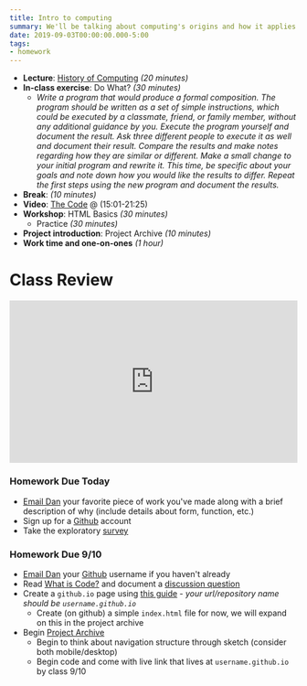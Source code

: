 ```yaml
---
title: Intro to computing
summary: We'll be talking about computing's origins and how it applies to our daily lives in current context
date: 2019-09-03T00:00:00.000-5:00
tags:
- homework
---
```


- **Lecture**: [History of Computing](https://docs.google.com/presentation/d/1SWOi6z5dtm4iCkLxGrVybd9PUEuNjXfNQWRoF-g17kM/edit?usp=sharing) *(20 minutes)*
- **In-class exercise**: Do What? *(30 minutes)*
  - *Write a program that would produce a formal composition. The program should be written as a set of simple instructions, which could be executed by a classmate, friend, or family member, without any additional guidance by you. Execute the program yourself and document the result. Ask three different people to execute it as well and document their result. Compare the results and make notes regarding how they are similar or different. Make a small change to your initial program and rewrite it. This time, be specific about your goals and note down how you would like the results to differ. Repeat the first steps using the new program and document the results.*
- **Break**: *(10 minutes)*
- **Video**: [The Code](https://www.netflix.com/watch/80063659?trackId=200257859) @ (15:01-21:25)
- **Workshop**: HTML Basics *(30 minutes)*
  - Practice *(30 minutes)*
- **Project introduction**: Project Archive *(10 minutes)*
- **Work time and one-on-ones** *(1 hour)*


# Class Review

<style>.embed-container { position: relative; padding-bottom: 56.25%; height: 0; overflow: hidden; max-width: 100%; } .embed-container iframe, .embed-container object, .embed-container embed { position: absolute; top: 0; left: 0; width: 100%; height: 100%; }</style><div class='embed-container'><iframe src='https://www.youtube.com/embed//IKVL-0YBAEQ' frameborder='0' allowfullscreen></iframe></div>


### Homework Due Today

- [Email Dan](mailto:leatherd@newschool.edu) your favorite piece of work you've made along with a brief description of why (include details about form, function, etc.)
- Sign up for a [Github](https://github.com) account
- Take the exploratory [survey](https://prmlg.ht/30xdXcR)

### <a name="homework"></a>Homework Due 9/10

- [Email Dan](mailto:leatherd@newschool.edu) your [Github](https://github.com) username if you haven't already
- Read [What is Code?](https://prmlg.ht/2oeHTsP) and document a [discussion question](https://prmlg.ht/2kgt9vc)
- Create a `github.io` page using [this guide](https://guides.github.com/features/pages/) - *your url/repository name should be `username.github.io`*
  - Create (on github) a simple `index.html` file for now, we will expand on this in the project archive
- Begin [Project Archive](/projects/)
  - Begin to think about navigation structure through sketch (consider both mobile/desktop)
  - Begin code and come with live link that lives at `username.github.io` by class 9/10